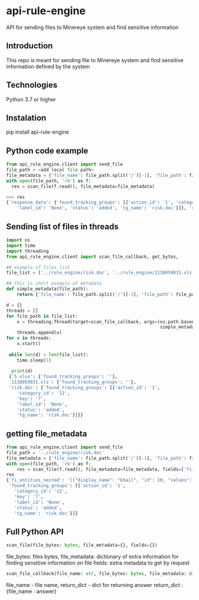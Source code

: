 # api-rule-engine
API for sending files to Minereye system and find sensitive information


## Introduction
This repo is meant for sending file to Minereye system and find sensitive information defined by the system

## Technologies
Python 3.7 or higher

## Instalation
pip install api-rule-engine


## Python code example
``` python
from api_rule_engine.client import send_file
file_path = <add local file path>
file_metadata = {'file_name': file_path.split('/')[-1], 'file_path': file_path}
with open(file_path, 'rb') as f:
  res = scan_file(f.read(), file_metadata=file_metadata)

>>> res
{'response_data': {'found_tracking_groups': [{'action_id': '1', 'category_id': '12', 'key': '7',
    'label_id': 'None', 'status': 'added', 'tg_name': 'risk.doc'}]}, 'response_status': 200}

```

## Sending list of files in threads

``` python
import os
import time
import threading
from api_rule_engine.client import scan_file_callback, get_bytes, 

## example of files list
file_list = ['../rule_engine/risk.doc', '../rule_engine/1138059831.xls', '../rule_engine/5.xlsx']

## this is short example of metadata
def simple_metadata(file_path):
    return {'file_name': file_path.split('/')[-1], 'file_path': file_path}

d = {}
threads = []
for file_path in file_list:
    x = threading.Thread(target=scan_file_callback, args=(os.path.basename(file_path), get_bytes(file_path),
                                                          simple_metadata(file_path), {}, d))
    threads.append(x)
for x in threads:
    x.start()
 
 while len(d) < len(file_list):
    time.sleep(1)
  
  print(d)
 {'5.xlsx': {'found_tracking_groups': ''},
 '1138059831.xls': {'found_tracking_groups': ''},
 'risk.doc': {'found_tracking_groups': [{'action_id': '1',
    'category_id': '12',
    'key': '7',
    'label_id': 'None',
    'status': 'added',
    'tg_name': 'risk.doc'}]}}
```

## getting file_metadata
``` python
from api_rule_engine.client import send_file
file_path = '../rule_engine/risk.doc'
file_metadata = {'file_name': file_path.split('/')[-1], 'file_path': file_path}
with open(file_path, 'rb') as f:
    res = scan_file(f.read(), file_metadata=file_metadata, fields=['fi_entities_nested'])
res
{'fi_entities_nested': '[{"display_name": "Email", "id": 10, "values": ["sales@symtrex.com"], "count": 1, "pi_score": 78.9806835921147}, {"display_name": "Full name", "id": 160, "values": ["Lynne Krekeler"], "count": 1, "pi_score": 86.41661304637691}]',
 'found_tracking_groups': [{'action_id': '1',
   'category_id': '12',
   'key': '7',
   'label_id': 'None',
   'status': 'added',
   'tg_name': 'risk.doc'}]}
```

## Full Python API
``` python
scan_file(file_bytes: bytes, file_metadata={}, fields={})
```
file_bytes: files bytes, file_metadata: dictionary of extra information for finding sensitive information on file
fields: extra metadata to get by request
``` python
scan_file_callback(file_name: str, file_bytes: bytes, file_metadata: dict, fields: list, return_dict: dict)
```
file_name - file name, 
return_dict - dict for returning answer
return_dict : {file_name : answer}
